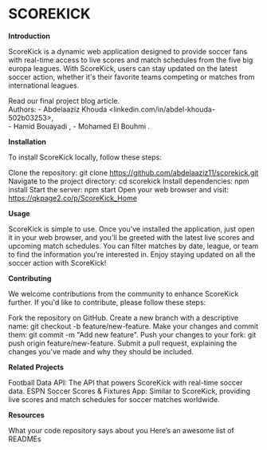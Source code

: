# SCOREKICK


**Introduction**

ScoreKick is a dynamic web application designed to provide soccer fans with real-time access to live scores and match schedules from the five big europa leagues. With ScoreKick, users can stay updated on the latest soccer action, whether it's their favorite teams competing or matches from international leagues.

Read our final project blog article.<br>
Authors:
    - Abdelaaziz Khouda <linkedin.com/in/abdel-khouda-502b03253>, <br>
    - Hamid Bouayadi <bouayadihamid>, 
    - Mohamed El Bouhmi <Kryuel17>.

**Installation**

To install ScoreKick locally, follow these steps:

Clone the repository: git clone https://github.com/abdelaaziz11/scorekick.git
Navigate to the project directory: cd scorekick
Install dependencies: npm install
Start the server: npm start
Open your web browser and visit: https://qkpage2.co/p/ScoreKick_Home

**Usage**

ScoreKick is simple to use. Once you've installed the application, just open it in your web browser, and you'll be greeted with the latest live scores and upcoming match schedules. You can filter matches by date, league, or team to find the information you're interested in. Enjoy staying updated on all the soccer action with ScoreKick!

**Contributing**

We welcome contributions from the community to enhance ScoreKick further. If you'd like to contribute, please follow these steps:

Fork the repository on GitHub.
Create a new branch with a descriptive name: git checkout -b feature/new-feature.
Make your changes and commit them: git commit -m "Add new feature".
Push your changes to your fork: git push origin feature/new-feature.
Submit a pull request, explaining the changes you've made and why they should be included.

**Related Projects**

Football Data API: The API that powers ScoreKick with real-time soccer data.
ESPN Soccer Scores & Fixtures App: Similar to ScoreKick, providing live scores and match schedules for soccer matches worldwide.


**Resources**

What your code repository says about you
Here’s an awesome list of READMEs

